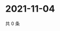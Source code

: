 # 2021-11-04

共 0 条

<!-- BEGIN WEIBO -->
<!-- 最后更新时间 Thu Nov 04 2021 20:22:15 GMT+0800 (China Standard Time) -->

<!-- END WEIBO -->
